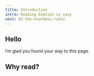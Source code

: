 ```yaml
---
title: Introduction
intro: Reading English is easy
next: 02-the-enormous-radio
---
```


## Hello

I’m glad you found your way to this page. 

## Why read?

